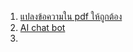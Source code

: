 1. [แปลงข้อความใน pdf ให้ถูกต้อง](https://thaidocs.com/pdf/)
2. [AI chat bot](https://www.perplexity.ai/)
3. 
